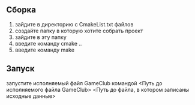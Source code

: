 ## Сборка
1) зайдите в директорию с CmakeList.txt файлов
2) создайте папку в которую хотите собрать проект
3) зайдите в эту папку
4) введите команду cmake ..
5) введите команду make

## Запуск
запустите исполняемый файл GameClub командой  <Путь до исполняемого файла GameClub> <Путь до файла, в котором записаны исходные данные>

 
